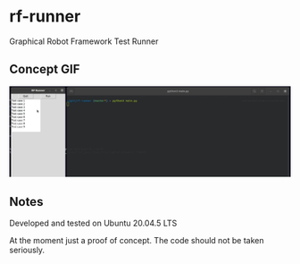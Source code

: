# rf-runner
Graphical Robot Framework Test Runner

## Concept GIF
![](https://github.com/SamiHei/rf-runner/blob/master/sample/rf-runner.gif)

## Notes
Developed and tested on Ubuntu 20.04.5 LTS

At the moment just a proof of concept. The code should not be taken seriously.


